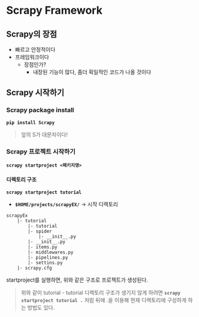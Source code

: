 # Scrapy Framework

## Scrapy의 장점

- 빠르고 안정적이다
- 프레임워크이다
  - 장점인가?
    - 내장된 기능이 많다, 좀더 획일적인 코드가 나올 것이다



## Scrapy 시작하기

### Scrapy package install

**`pip install Scrapy`**

> 앞의 S가 대문자이다!



### Scrapy 프로젝트 시작하기

**`scrapy startproject <패키지명>`**

#### 디렉토리 구조

**`scrapy startproject tutorial`**

- **`$HOME/projects/scrapyEX/`** -> 시작 디렉토리

```
scrapyEx
	|- tutorial 
		|- tutorial
        |- spider
        	|- __init__.py
        |- __init__.py
        |- items.py
        |- middlewares.py
        |- pipelines.py
        |- settins.py
	|- scrapy.cfg
```

startproject를 실행하면, 위와 같은 구조로 프로젝트가 생성된다.

> 위와 같이 tutorial - tutorial 디렉토리 구조가 생기지 않게 하려면 **`scrapy startproject tutorial .`** 처럼 뒤에 .을 이용해 현재 디렉토리에 구성하게 하는 방법도 있다.





